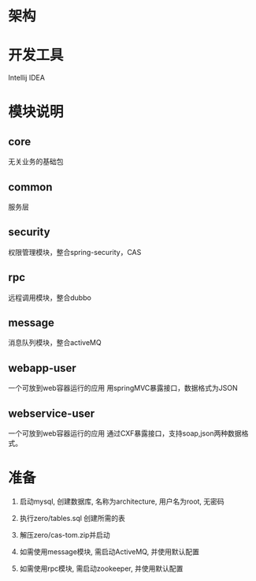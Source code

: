 架构
====


# 开发工具

Intellij IDEA

# 模块说明

## core
无关业务的基础包

## common
服务层

## security
权限管理模块，整合spring-security，CAS

## rpc
远程调用模块，整合dubbo

## message
消息队列模块，整合activeMQ

## webapp-user
一个可放到web容器运行的应用
用springMVC暴露接口，数据格式为JSON

## webservice-user
一个可放到web容器运行的应用
通过CXF暴露接口，支持soap,json两种数据格式。

# 准备

1. 启动mysql, 创建数据库, 名称为architecture, 用户名为root, 无密码

2. 执行zero/tables.sql 创建所需的表

3. 解压zero/cas-tom.zip并启动

4. 如需使用message模块, 需启动ActiveMQ, 并使用默认配置

5. 如需使用rpc模块, 需启动zookeeper, 并使用默认配置


